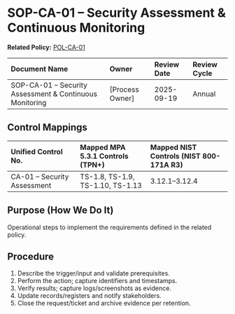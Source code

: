 # SOP-CA-01 – Security Assessment & Continuous Monitoring

**Related Policy:** [POL-CA-01](../policies/POL-CA-01_*.md)

| Document Name | Owner | Review Date | Review Cycle |
| :---- | :---- | :---- | :---- |
| SOP-CA-01 – Security Assessment & Continuous Monitoring | [Process Owner] | 2025-09-19 | Annual |

## Control Mappings
| Unified Control No. | Mapped MPA 5.3.1 Controls (TPN+) | Mapped NIST Controls (NIST 800-171A R3) |
| :---- | :---- | :---- |
| CA-01 – Security Assessment | TS-1.8, TS-1.9, TS-1.10, TS-1.13 | 3.12.1–3.12.4 |

## Purpose (How We Do It)
Operational steps to implement the requirements defined in the related policy.

## Procedure
1. Describe the trigger/input and validate prerequisites.
2. Perform the action; capture identifiers and timestamps.
3. Verify results; capture logs/screenshots as evidence.
4. Update records/registers and notify stakeholders.
5. Close the request/ticket and archive evidence per retention.
